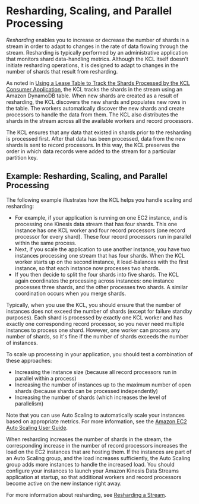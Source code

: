 # Resharding, Scaling, and Parallel Processing<a name="kinesis-record-processor-scaling"></a>

*Resharding* enables you to increase or decrease the number of shards in a stream in order to adapt to changes in the rate of data flowing through the stream\. Resharding is typically performed by an administrative application that monitors shard data\-handling metrics\. Although the KCL itself doesn't initiate resharding operations, it is designed to adapt to changes in the number of shards that result from resharding\. 

As noted in [Using a Lease Table to Track the Shards Processed by the KCL Consumer Application](shared-throughput-kcl-consumers.md#shared-throughput-kcl-consumers-leasetable), the KCL tracks the shards in the stream using an Amazon DynamoDB table\. When new shards are created as a result of resharding, the KCL discovers the new shards and populates new rows in the table\. The workers automatically discover the new shards and create processors to handle the data from them\. The KCL also distributes the shards in the stream across all the available workers and record processors\. 

The KCL ensures that any data that existed in shards prior to the resharding is processed first\. After that data has been processed, data from the new shards is sent to record processors\. In this way, the KCL preserves the order in which data records were added to the stream for a particular partition key\.

## Example: Resharding, Scaling, and Parallel Processing<a name="kinesis-record-processor-scaling-example"></a>

The following example illustrates how the KCL helps you handle scaling and resharding:
+ For example, if your application is running on one EC2 instance, and is processing one Kinesis data stream that has four shards\. This one instance has one KCL worker and four record processors \(one record processor for every shard\)\. These four record processors run in parallel within the same process\. 
+ Next, if you scale the application to use another instance, you have two instances processing one stream that has four shards\. When the KCL worker starts up on the second instance, it load\-balances with the first instance, so that each instance now processes two shards\. 
+ If you then decide to split the four shards into five shards\. The KCL again coordinates the processing across instances: one instance processes three shards, and the other processes two shards\. A similar coordination occurs when you merge shards\.

Typically, when you use the KCL, you should ensure that the number of instances does not exceed the number of shards \(except for failure standby purposes\)\. Each shard is processed by exactly one KCL worker and has exactly one corresponding record processor, so you never need multiple instances to process one shard\. However, one worker can process any number of shards, so it's fine if the number of shards exceeds the number of instances\. 

To scale up processing in your application, you should test a combination of these approaches:
+ Increasing the instance size \(because all record processors run in parallel within a process\)
+ Increasing the number of instances up to the maximum number of open shards \(because shards can be processed independently\)
+ Increasing the number of shards \(which increases the level of parallelism\)

Note that you can use Auto Scaling to automatically scale your instances based on appropriate metrics\. For more information, see the [Amazon EC2 Auto Scaling User Guide](https://docs.aws.amazon.com/autoscaling/ec2/userguide/)\.

When resharding increases the number of shards in the stream, the corresponding increase in the number of record processors increases the load on the EC2 instances that are hosting them\. If the instances are part of an Auto Scaling group, and the load increases sufficiently, the Auto Scaling group adds more instances to handle the increased load\. You should configure your instances to launch your Amazon Kinesis Data Streams application at startup, so that additional workers and record processors become active on the new instance right away\.

For more information about resharding, see [Resharding a Stream](kinesis-using-sdk-java-resharding.md)\. 
